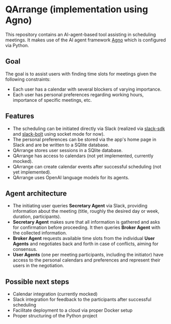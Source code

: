 # QArrange (implementation using Agno)

This repository contains an AI-agent-based tool assisting in scheduling meetings. It makes use of the AI agent 
framework [Agno](https://github.com/agno-agi/agno) which is configured via Python.

## Goal

The goal is to assist users with finding time slots for meetings given the following constraints:
- Each user has a calendar with several blockers of varying importance.
- Each user has personal preferences regarding working hours, importance of specific meetings, etc.

## Features

- The scheduling can be initiated directly via Slack (realized via [slack-sdk](https://pypi.org/project/slack-sdk) and [slack-bolt](https://pypi.org/project/slack-bolt) using socket mode for now).
- The personal preferences can be stored via the app's home page in Slack and are be written to a SQlite database.
- QArrange stores user sessions in a SQlite database.
- QArrange has access to calendars (not yet implemented, currently mocked).
- QArrange can create calendar events after successful scheduling (not yet implemented).
- QArrange uses OpenAI language models for its agents.

## Agent architecture

- The initiating user queries **Secretary Agent** via Slack, providing information about the meeting (title, roughly the desired day or week, duration, participants).
- **Secretary Agent** makes sure that all information is gathered and asks for confirmation before proceeding. It then queries **Broker Agent** with the collected information.
- **Broker Agent** requests available time slots from the individual **User Agents** and negotiates back and forth in case of conflicts, aiming for consensus.
- **User Agents** (one per meeting participants, including the initiator) have access to the personal calendars and preferences and represent their users in the negotiation.

## Possible next steps

- Calendar integration (currently mocked)
- Slack integration for feedback to the participants after successful scheduling
- Facilitate deployment to a cloud via proper Docker setup
- Proper structuring of the Python project
